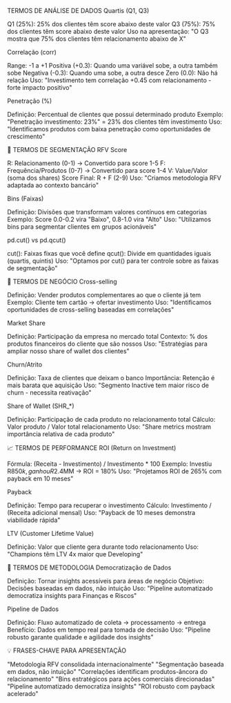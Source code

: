 TERMOS DE ANÁLISE DE DADOS
Quartis (Q1, Q3)

Q1 (25%): 25% dos clientes têm score abaixo deste valor
Q3 (75%): 75% dos clientes têm score abaixo deste valor
Uso na apresentação: "O Q3 mostra que 75% dos clientes têm relacionamento abaixo de X"

Correlação (corr)

Range: -1 a +1
Positiva (+0.3): Quando uma variável sobe, a outra também sobe
Negativa (-0.3): Quando uma sobe, a outra desce
Zero (0.0): Não há relação
Uso: "Investimento tem correlação +0.45 com relacionamento - forte impacto positivo"

Penetração (%)

Definição: Percentual de clientes que possui determinado produto
Exemplo: "Penetração investimento: 23%" = 23% dos clientes têm investimento
Uso: "Identificamos produtos com baixa penetração como oportunidades de crescimento"

🎯 TERMOS DE SEGMENTAÇÃO
RFV Score

R: Relacionamento (0-1) → Convertido para score 1-5
F: Frequência/Produtos (0-7) → Convertido para score 1-4
V: Value/Valor (soma dos shares)
Score Final: R + F (2-9)
Uso: "Criamos metodologia RFV adaptada ao contexto bancário"

Bins (Faixas)

Definição: Divisões que transformam valores contínuos em categorias
Exemplo: Score 0.0-0.2 vira "Baixo", 0.8-1.0 vira "Alto"
Uso: "Utilizamos bins para segmentar clientes em grupos acionáveis"

pd.cut() vs pd.qcut()

cut(): Faixas fixas que você define
qcut(): Divide em quantidades iguais (quartis, quintis)
Uso: "Optamos por cut() para ter controle sobre as faixas de segmentação"

💼 TERMOS DE NEGÓCIO
Cross-selling

Definição: Vender produtos complementares ao que o cliente já tem
Exemplo: Cliente tem cartão → ofertar investimento
Uso: "Identificamos oportunidades de cross-selling baseadas em correlações"

Market Share

Definição: Participação da empresa no mercado total
Contexto: % dos produtos financeiros do cliente que são nossos
Uso: "Estratégias para ampliar nosso share of wallet dos clientes"

Churn/Atrito

Definição: Taxa de clientes que deixam o banco
Importância: Retenção é mais barata que aquisição
Uso: "Segmento Inactive tem maior risco de churn - necessita reativação"

Share of Wallet (SHR_*)

Definição: Participação de cada produto no relacionamento total
Cálculo: Valor produto / Valor total relacionamento
Uso: "Share metrics mostram importância relativa de cada produto"

📈 TERMOS DE PERFORMANCE
ROI (Return on Investment)

Fórmula: (Receita - Investimento) / Investimento * 100
Exemplo: Investiu R$850k, ganhou R$2.4MM → ROI = 180%
Uso: "Projetamos ROI de 265% com payback em 10 meses"

Payback

Definição: Tempo para recuperar o investimento
Cálculo: Investimento / (Receita adicional mensal)
Uso: "Payback de 10 meses demonstra viabilidade rápida"

LTV (Customer Lifetime Value)

Definição: Valor que cliente gera durante todo relacionamento
Uso: "Champions têm LTV 4x maior que Developing"

🎯 TERMOS DE METODOLOGIA
Democratização de Dados

Definição: Tornar insights acessíveis para áreas de negócio
Objetivo: Decisões baseadas em dados, não intuição
Uso: "Pipeline automatizado democratiza insights para Finanças e Riscos"

Pipeline de Dados

Definição: Fluxo automatizado de coleta → processamento → entrega
Benefício: Dados em tempo real para tomada de decisão
Uso: "Pipeline robusto garante qualidade e agilidade dos insights"

💡 FRASES-CHAVE PARA APRESENTAÇÃO

"Metodologia RFV consolidada internacionalmente"
"Segmentação baseada em dados, não intuição"
"Correlações identificam produtos-âncora do relacionamento"
"Bins estratégicos para ações comerciais direcionadas"
"Pipeline automatizado democratiza insights"
"ROI robusto com payback acelerado"
